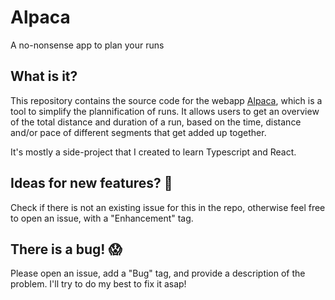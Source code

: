 # Alpaca
A no-nonsense app to plan your runs

## What is it?
This repository contains the source code for the webapp [Alpaca](https://alpaca-planner.vercel.app/), which is a tool to simplify the plannification of runs. It allows users to get an overview of the total distance and duration of a run, based on the time, distance and/or pace of different segments that get added up together.

It's mostly a side-project that I created to learn Typescript and React.

## Ideas for new features? :rocket:
Check if there is not an existing issue for this in the repo, otherwise feel free to open an issue, with a "Enhancement" tag.

## There is a bug! :scream:
Please open an issue, add a "Bug" tag, and provide a description of the problem. I'll try to do my best to fix it asap!
